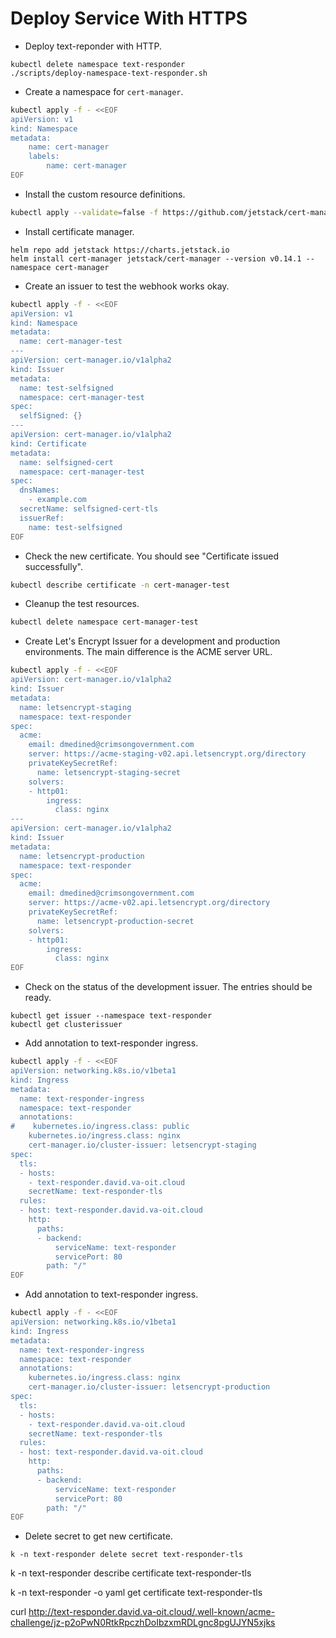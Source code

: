 # Deploy Service With HTTPS

* Deploy text-reponder with HTTP.

```
kubectl delete namespace text-responder
./scripts/deploy-namespace-text-responder.sh
```

* Create a namespace for `cert-manager`.

```bash
kubectl apply -f - <<EOF
apiVersion: v1
kind: Namespace
metadata:
    name: cert-manager
    labels:
        name: cert-manager
EOF
```

* Install the custom resource definitions.

```bash
kubectl apply --validate=false -f https://github.com/jetstack/cert-manager/releases/download/v0.14.1/cert-manager.crds.yaml
```

* Install certificate manager.

```
helm repo add jetstack https://charts.jetstack.io
helm install cert-manager jetstack/cert-manager --version v0.14.1 --namespace cert-manager
```

* Create an issuer to test the webhook works okay.


```bash
kubectl apply -f - <<EOF
apiVersion: v1
kind: Namespace
metadata:
  name: cert-manager-test
---
apiVersion: cert-manager.io/v1alpha2
kind: Issuer
metadata:
  name: test-selfsigned
  namespace: cert-manager-test
spec:
  selfSigned: {}
---
apiVersion: cert-manager.io/v1alpha2
kind: Certificate
metadata:
  name: selfsigned-cert
  namespace: cert-manager-test
spec:
  dnsNames:
    - example.com
  secretName: selfsigned-cert-tls
  issuerRef:
    name: test-selfsigned
EOF
```

* Check the new certificate. You should see "Certificate issued successfully".

```bash
kubectl describe certificate -n cert-manager-test
```

* Cleanup the test resources.

```bash
kubectl delete namespace cert-manager-test
```

* Create Let's Encrypt Issuer for a development and production environments. The main difference is the ACME server URL.

```bash
kubectl apply -f - <<EOF
apiVersion: cert-manager.io/v1alpha2
kind: Issuer
metadata:
  name: letsencrypt-staging
  namespace: text-responder
spec:
  acme:
    email: dmedined@crimsongovernment.com
    server: https://acme-staging-v02.api.letsencrypt.org/directory
    privateKeySecretRef:
      name: letsencrypt-staging-secret
    solvers:
    - http01:
        ingress:
          class: nginx
---
apiVersion: cert-manager.io/v1alpha2
kind: Issuer
metadata:
  name: letsencrypt-production
  namespace: text-responder
spec:
  acme:
    email: dmedined@crimsongovernment.com
    server: https://acme-v02.api.letsencrypt.org/directory
    privateKeySecretRef:
      name: letsencrypt-production-secret
    solvers:
    - http01:
        ingress:
          class: nginx
EOF
```

* Check on the status of the development issuer. The entries should be ready.

```
kubectl get issuer --namespace text-responder
kubectl get clusterissuer
```

* Add annotation to text-responder ingress.

```bash
kubectl apply -f - <<EOF
apiVersion: networking.k8s.io/v1beta1
kind: Ingress
metadata:
  name: text-responder-ingress
  namespace: text-responder
  annotations:
#    kubernetes.io/ingress.class: public
    kubernetes.io/ingress.class: nginx
    cert-manager.io/cluster-issuer: letsencrypt-staging
spec:
  tls:
  - hosts:
    - text-responder.david.va-oit.cloud
    secretName: text-responder-tls
  rules:
  - host: text-responder.david.va-oit.cloud
    http:
      paths:
      - backend:
          serviceName: text-responder
          servicePort: 80
        path: "/"
EOF
```

* Add annotation to text-responder ingress.

```bash
kubectl apply -f - <<EOF
apiVersion: networking.k8s.io/v1beta1
kind: Ingress
metadata:
  name: text-responder-ingress
  namespace: text-responder
  annotations:
    kubernetes.io/ingress.class: nginx
    cert-manager.io/cluster-issuer: letsencrypt-production
spec:
  tls:
  - hosts:
    - text-responder.david.va-oit.cloud
    secretName: text-responder-tls
  rules:
  - host: text-responder.david.va-oit.cloud
    http:
      paths:
      - backend:
          serviceName: text-responder
          servicePort: 80
        path: "/"
EOF
```

* Delete secret to get new certificate.

```
k -n text-responder delete secret text-responder-tls
```


k -n text-responder describe certificate text-responder-tls

k -n text-responder -o yaml get certificate text-responder-tls

curl http://text-responder.david.va-oit.cloud/.well-known/acme-challenge/jz-p2oPwN0RtkRpczhDoIbzxmRDLgnc8pgUJYN5xjks
